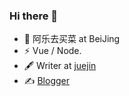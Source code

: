 ### Hi there 👋

- 🍻 阿乐去买菜 at BeiJing
- ⚡ Vue / Node.
- 🖋 Writer at [juejin](https://juejin.cn/user/1257497032146535/posts)
- ✍️ [Blogger](https://blog.xkongkeji.com)
